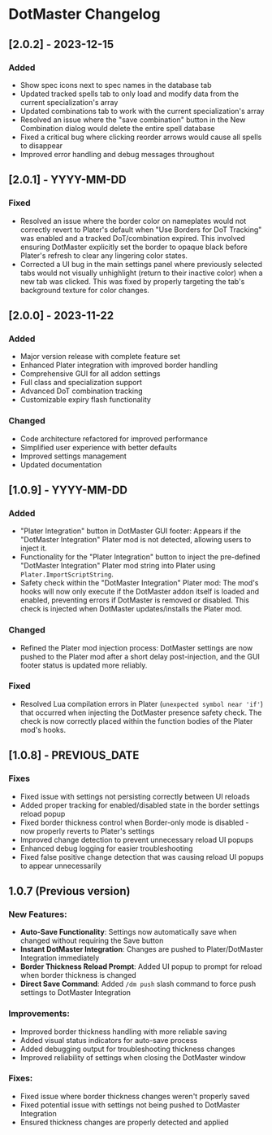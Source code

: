 # DotMaster Changelog

## [2.0.2] - 2023-12-15
### Added
- Show spec icons next to spec names in the database tab
- Updated tracked spells tab to only load and modify data from the current specialization's array
- Updated combinations tab to work with the current specialization's array
- Resolved an issue where the "save combination" button in the New Combination dialog would delete the entire spell database
- Fixed a critical bug where clicking reorder arrows would cause all spells to disappear
- Improved error handling and debug messages throughout

## [2.0.1] - YYYY-MM-DD
### Fixed
- Resolved an issue where the border color on nameplates would not correctly revert to Plater's default when "Use Borders for DoT Tracking" was enabled and a tracked DoT/combination expired. This involved ensuring DotMaster explicitly set the border to opaque black before Plater's refresh to clear any lingering color states.
- Corrected a UI bug in the main settings panel where previously selected tabs would not visually unhighlight (return to their inactive color) when a new tab was clicked. This was fixed by properly targeting the tab's background texture for color changes.

## [2.0.0] - 2023-11-22
### Added
- Major version release with complete feature set
- Enhanced Plater integration with improved border handling
- Comprehensive GUI for all addon settings
- Full class and specialization support
- Advanced DoT combination tracking
- Customizable expiry flash functionality

### Changed
- Code architecture refactored for improved performance
- Simplified user experience with better defaults
- Improved settings management
- Updated documentation

## [1.0.9] - YYYY-MM-DD
### Added
- "Plater Integration" button in DotMaster GUI footer: Appears if the "DotMaster Integration" Plater mod is not detected, allowing users to inject it.
- Functionality for the "Plater Integration" button to inject the pre-defined "DotMaster Integration" Plater mod string into Plater using `Plater.ImportScriptString`.
- Safety check within the "DotMaster Integration" Plater mod: The mod's hooks will now only execute if the DotMaster addon itself is loaded and enabled, preventing errors if DotMaster is removed or disabled. This check is injected when DotMaster updates/installs the Plater mod.

### Changed
- Refined the Plater mod injection process: DotMaster settings are now pushed to the Plater mod after a short delay post-injection, and the GUI footer status is updated more reliably.

### Fixed
- Resolved Lua compilation errors in Plater (`unexpected symbol near 'if'`) that occurred when injecting the DotMaster presence safety check. The check is now correctly placed within the function bodies of the Plater mod's hooks.

## [1.0.8] - PREVIOUS_DATE

### Fixes
- Fixed issue with settings not persisting correctly between UI reloads
- Added proper tracking for enabled/disabled state in the border settings reload popup
- Fixed border thickness control when Border-only mode is disabled - now properly reverts to Plater's settings
- Improved change detection to prevent unnecessary reload UI popups
- Enhanced debug logging for easier troubleshooting
- Fixed false positive change detection that was causing reload UI popups to appear unnecessarily

## 1.0.7 (Previous version)

### New Features:
- **Auto-Save Functionality**: Settings now automatically save when changed without requiring the Save button
- **Instant DotMaster Integration**: Changes are pushed to Plater/DotMaster Integration immediately
- **Border Thickness Reload Prompt**: Added UI popup to prompt for reload when border thickness is changed
- **Direct Save Command**: Added `/dm push` slash command to force push settings to DotMaster Integration

### Improvements:
- Improved border thickness handling with more reliable saving
- Added visual status indicators for auto-save process
- Added debugging output for troubleshooting thickness changes
- Improved reliability of settings when closing the DotMaster window

### Fixes:
- Fixed issue where border thickness changes weren't properly saved
- Fixed potential issue with settings not being pushed to DotMaster Integration
- Ensured thickness changes are properly detected and applied 